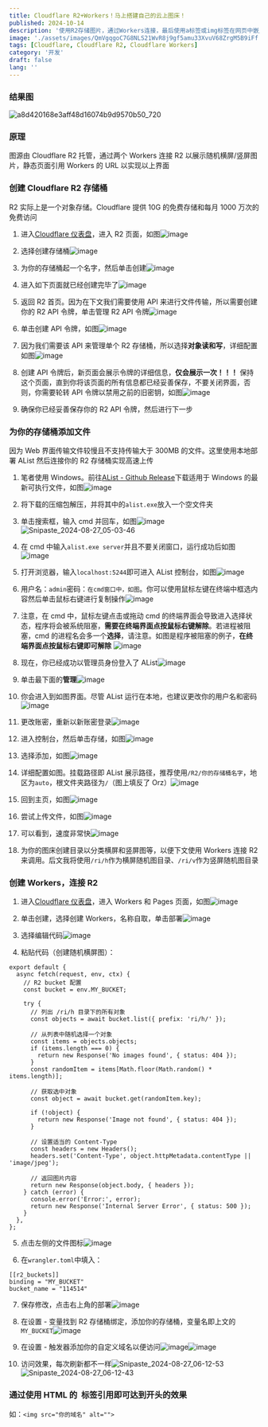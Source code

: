 ```yaml
---
title: Cloudflare R2+Workers！马上搭建自己的云上图床！
published: 2024-10-14
description: '使用R2存储图片，通过Workers连接，最后使用a标签或img标签在网页中嵌入展示，全链路上云'
image: './assets/images/QmVgqgoC7G8NLS21WvR8j9gf5amu33XvuV68ZrgM5B9iFf.webp'
tags: [Cloudflare, Cloudflare R2, Cloudflare Workers]
category: '开发'
draft: false 
lang: ''
---
```


### **结果图**

![a8d420168e3aff48d16074b9d9570b50_720](https://ipfs.crossbell.io/ipfs/QmVgqgoC7G8NLS21WvR8j9gf5amu33XvuV68ZrgM5B9iFf?img-quality=75&img-format=auto&img-onerror=redirect&img-width=3840)

### **原理**

图源由 Cloudflare R2 托管，通过两个 Workers 连接 R2 以展示随机横屏/竖屏图片，静态页面引用 Workers 的 URL 以实现以上界面

### **创建 Cloudflare R2 存储桶**

R2 实际上是一个对象存储。Cloudflare 提供 10G 的免费存储和每月 1000 万次的免费访问

1. 进入[Cloudflare 仪表盘](https://dash.cloudflare.com/)，进入 R2 页面，如图![image](https://ipfs.crossbell.io/ipfs/QmU7u2JHUcevyHnwsCdAZfs7X7Fcdh3KJhn6eoy24Q5dGC?img-quality=75&img-format=auto&img-onerror=redirect&img-width=3840)

2. 选择创建存储桶![image](https://ipfs.crossbell.io/ipfs/QmX3eCaCVEgE8AN29D9t2VpQ5t5SrZGKb8EcZv9oKpCqf2?img-quality=75&img-format=auto&img-onerror=redirect&img-width=1920)

3. 为你的存储桶起一个名字，然后单击创建![image](https://ipfs.crossbell.io/ipfs/QmVad5eoJCLpSNZ4HCvTPJfD8rpg4aePMzZ7j2DZATn1XD?img-quality=75&img-format=auto&img-onerror=redirect&img-width=1920)

4. 进入如下页面就已经创建完毕了![image](https://ipfs.crossbell.io/ipfs/QmSdzwBJpw2L4a8LJ3eM3VMJs3d5oV5iFCxCMtv69VZmYH?img-quality=75&img-format=auto&img-onerror=redirect&img-width=3840)

5. 返回 R2 首页。因为在下文我们需要使用 API 来进行文件传输，所以需要创建你的 R2 API 令牌，单击管理 R2 API 令牌![image](https://ipfs.crossbell.io/ipfs/QmbS8zjJTESwsmycKBSC9kmabAA9dtSCUX8nbUDWg4BWRX?img-quality=75&img-format=auto&img-onerror=redirect&img-width=3840)

6. 单击创建 API 令牌，如图![image](https://ipfs.crossbell.io/ipfs/QmPzJEHVAm4z3S1SHY4k99TugrPyTB9DXpyRR8Loj22bz3?img-quality=75&img-format=auto&img-onerror=redirect&img-width=3840)

7. 因为我们需要该 API 来管理单个 R2 存储桶，所以选择**对象读和写**，详细配置如图![image](https://ipfs.crossbell.io/ipfs/QmNY9p8hksi18B9R8TVfdGgu336oQ3cPmghyfYXE9CDGD4?img-quality=75&img-format=auto&img-onerror=redirect&img-width=1920)

8. 创建 API 令牌后，新页面会展示令牌的详细信息，**仅会展示一次！！！** 保持这个页面，直到你将该页面的所有信息都已经妥善保存，不要关闭界面，否则，你需要轮转 API 令牌以禁用之前的旧密钥，如图![image](https://ipfs.crossbell.io/ipfs/QmZTUwbycqbJhVP6PatD3psYy7ej9PDDoiXbmDWoakPhwx?img-quality=75&img-format=auto&img-onerror=redirect&img-width=1920)

9. 确保你已经妥善保存你的 R2 API 令牌，然后进行下一步

### **为你的存储桶添加文件**

因为 Web 界面传输文件较慢且不支持传输大于 300MB 的文件。这里使用本地部署 AList 然后连接你的 R2 存储桶实现高速上传

1. 笔者使用 Windows。前往[AList - Github Release](https://github.com/alist-org/alist/releases)下载适用于 Windows 的最新可执行文件，如图![image](https://ipfs.crossbell.io/ipfs/QmPDRDJGeGStreyZMXVYofbE9FCs1T1MyDek3KUbB3Kk5b?img-quality=75&img-format=auto&img-onerror=redirect&img-width=640)

2. 将下载的压缩包解压，并将其中的`alist.exe`放入一个空文件夹

3. 单击搜索框，输入 cmd 并回车，如图![image](https://ipfs.crossbell.io/ipfs/QmSt8aFtaeEprJHASEiNPB67UHcHoSxsbhhHUPxW6QkWSo?img-quality=75&img-format=auto&img-onerror=redirect&img-width=1920)![Snipaste_2024-08-27_05-03-46](https://ipfs.crossbell.io/ipfs/QmNkMhDhpPLkYCpVhE1ov7Q6A34uWDvraCqNvuTqaCkujT?img-quality=75&img-format=auto&img-onerror=redirect&img-width=2048)

4. 在 cmd 中输入`alist.exe server`并且不要关闭窗口，运行成功后如图![image](https://ipfs.crossbell.io/ipfs/QmdzyY8xbic8jdnZEXegefoZPeizqHa4ZkdMnRKoguBMkf?img-quality=75&img-format=auto&img-onerror=redirect&img-width=1920)

5. 打开浏览器，输入`localhost:5244`即可进入 AList 控制台，如图![image](https://ipfs.crossbell.io/ipfs/QmUBFKu7mCiRneCrsTNPxTH6S4gxwtXf9cwLzf4dKW9LLR?img-quality=75&img-format=auto&img-onerror=redirect&img-width=3840)

6. 用户名：`admin`密码：`在cmd窗口中，如图`。你可以使用鼠标左键在终端中框选内容然后单击鼠标右键进行复制操作![image](https://ipfs.crossbell.io/ipfs/QmVH3qZYo3QE6anNHymwkikq5MSeJphrZNR7RCH5jpP3wn?img-quality=75&img-format=auto&img-onerror=redirect&img-width=1920)

7. 注意，在 cmd 中，鼠标左键点击或拖动 cmd 的终端界面会导致进入选择状态，程序将会被系统阻塞，**需要在终端界面点按鼠标右键解除**。若进程被阻塞，cmd 的进程名会多一个**选择**，请注意。如图是程序被阻塞的例子，**在终端界面点按鼠标右键即可解除**
   ![image](ipfs://QmSNuHgfgdBTRLNNDWM8sD6W4q6c9HeMGw7x6GtP2iD15L)

8. 现在，你已经成功以管理员身份登入了 AList![image](https://ipfs.crossbell.io/ipfs/QmXKoURarhZ2hHSn3KHobRP46RuMx1h7eXh3zxJcDGuMoN?img-quality=75&img-format=auto&img-onerror=redirect&img-width=3840)

9. 单击最下面的**管理**![image](https://ipfs.crossbell.io/ipfs/QmfNE53GThdjVrh4q64MJcZqwcGPD7UtcYTNw9bVBaSEaF?img-quality=75&img-format=auto&img-onerror=redirect&img-width=3840)

10. 你会进入到如图界面。尽管 AList 运行在本地，也建议更改你的用户名和密码![image](https://ipfs.crossbell.io/ipfs/QmNdD8UU8fkVDBz5dXdJhCF2fZg8P1FwrcMaaTsG6a7ENy?img-quality=75&img-format=auto&img-onerror=redirect&img-width=3840)

11. 更改账密，重新以新账密登录![image](https://ipfs.crossbell.io/ipfs/Qmas7pMiPR2FNTXheBT1xGNUpzDiSzv7J7yd6oCuT17yad?img-quality=75&img-format=auto&img-onerror=redirect&img-width=3840)

12. 进入控制台，然后单击存储，如图![image](https://ipfs.crossbell.io/ipfs/QmS4gGyCM1j3RXgHEPuZ1zTbLAvGtVBEiPXJe9QMF3dD2D?img-quality=75&img-format=auto&img-onerror=redirect&img-width=3840)

13. 选择添加，如图![image](https://ipfs.crossbell.io/ipfs/QmRDVxt8WbrVkHavgFNXj3qC86ysw6sSZhPy3Uf2ixKp2E?img-quality=75&img-format=auto&img-onerror=redirect&img-width=3840)

14. 详细配置如图。挂载路径即 AList 展示路径，推荐使用`/R2/你的存储桶名字`，地区为`auto`，根文件夹路径为`/`（图上填反了 Orz）![image](https://ipfs.crossbell.io/ipfs/Qme78Vbc1xBynKCYGQjf6xGX455ze5nrfppzXEtYQjwW2K?img-quality=75&img-format=auto&img-onerror=redirect&img-width=3840)

15. 回到主页，如图![image](https://ipfs.crossbell.io/ipfs/QmSnR9Ptrssx4nqk9qCvhFUNKQyQqJiN7GRscwoj4Dczgj?img-quality=75&img-format=auto&img-onerror=redirect&img-width=3840)

16. 尝试上传文件，如图![image](https://ipfs.crossbell.io/ipfs/QmPqFsmZNNnh4jNyLS7X3h8Zr6ZCVqTqGVwTxmPDdbmrGW?img-quality=75&img-format=auto&img-onerror=redirect&img-width=3840)

17. 可以看到，速度非常快![image](https://ipfs.crossbell.io/ipfs/QmXfGK6aZjz741GrY8RfFfKMkUzDMB3xhx93PGZ9S1QycT?img-quality=75&img-format=auto&img-onerror=redirect&img-width=1920)

18. 为你的图床创建目录以分类横屏和竖屏图等，以便下文使用 Workers 连接 R2 来调用。后文我将使用`/ri/h`作为横屏随机图目录、`/ri/v`作为竖屏随机图目录

### **创建 Workers，连接 R2**

1. 进入[Cloudflare 仪表盘](https://dash.cloudflare.com/)，进入 Workers 和 Pages 页面，如图![image](https://ipfs.crossbell.io/ipfs/QmW5UaUap8T2R37u5dzmKGLmUgk4qKnSMFwHBVHqvVbkVA?img-quality=75&img-format=auto&img-onerror=redirect&img-width=3840)

2. 单击创建，选择创建 Workers，名称自取，单击部署![image](https://ipfs.crossbell.io/ipfs/QmVvLv5n41QQfDfYiVWYRpsfw7TVNGy1BYuv5e8vBRhKLA?img-quality=75&img-format=auto&img-onerror=redirect&img-width=3840)

3. 选择编辑代码![image](https://ipfs.crossbell.io/ipfs/QmTbRifzXQ593DGyjFQMbA9exyNp2iAeAg4zbVrfFimQc4?img-quality=75&img-format=auto&img-onerror=redirect&img-width=3840)

4. 粘贴代码（创建随机横屏图）：

```
export default {
  async fetch(request, env, ctx) {
    // R2 bucket 配置
    const bucket = env.MY_BUCKET;

    try {
      // 列出 /ri/h 目录下的所有对象
      const objects = await bucket.list({ prefix: 'ri/h/' });

      // 从列表中随机选择一个对象
      const items = objects.objects;
      if (items.length === 0) {
        return new Response('No images found', { status: 404 });
      }
      const randomItem = items[Math.floor(Math.random() * items.length)];

      // 获取选中对象
      const object = await bucket.get(randomItem.key);

      if (!object) {
        return new Response('Image not found', { status: 404 });
      }

      // 设置适当的 Content-Type
      const headers = new Headers();
      headers.set('Content-Type', object.httpMetadata.contentType || 'image/jpeg');

      // 返回图片内容
      return new Response(object.body, { headers });
    } catch (error) {
      console.error('Error:', error);
      return new Response('Internal Server Error', { status: 500 });
    }
  },
};
```

5. 点击左侧的文件图标![image](https://ipfs.crossbell.io/ipfs/QmQGQTiTXSESU2TSJ6tc3KrzWU4KABKqn6QZ1GdWqKnWmc?img-quality=75&img-format=auto&img-onerror=redirect&img-width=3840)

6. 在`wrangler.toml`中填入：

```
[[r2_buckets]]
binding = "MY_BUCKET"
bucket_name = "114514"
```

7. 保存修改，点击右上角的部署![image](https://ipfs.crossbell.io/ipfs/QmP7hXdtenrJrzJRRePHQATGtyAsZEr5MkMsboXvmNUxTx?img-quality=75&img-format=auto&img-onerror=redirect&img-width=1080)

8. 在设置 - 变量找到 R2 存储桶绑定，添加你的存储桶，变量名即上文的`MY_BUCKET`![image](https://ipfs.crossbell.io/ipfs/QmStitSyATnA8sY9tTgZaXXqmqkGPUtZmMxn9KjbFQzgTc?img-quality=75&img-format=auto&img-onerror=redirect&img-width=3840)

9. 在设置 - 触发器添加你的自定义域名以便访问![image](https://ipfs.crossbell.io/ipfs/QmUMxtkCiKsgFw8afRUGREFztXE9D5W6FmCbAUB7DaVH5o?img-quality=75&img-format=auto&img-onerror=redirect&img-width=3840)![image](https://ipfs.crossbell.io/ipfs/QmPF9iCoq6n8Jj2Z6kPkdJSCm45VJystZoYcir55yceCQo?img-quality=75&img-format=auto&img-onerror=redirect&img-width=2048)

10. 访问效果，每次刷新都不一样![Snipaste_2024-08-27_06-12-53](https://ipfs.crossbell.io/ipfs/QmQgEdjXxF9oph2jYKzFMJToX9WfG11jUmPiNJnjhYVN4N?img-quality=75&img-format=auto&img-onerror=redirect&img-width=3840)![Snipaste_2024-08-27_06-12-43](https://ipfs.crossbell.io/ipfs/QmbjTj3CXhrwpbJitw6nR21jxXG9BeoKWvPv7YQy8sCE38?img-quality=75&img-format=auto&img-onerror=redirect&img-width=3840)

### **通过使用 HTML 的 <img> 标签引用即可达到开头的效果**

如：`<img src="你的域名" alt="">`
<img src="https://hrandom.onani.cn" alt="">
